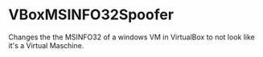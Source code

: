 # VBoxMSINFO32Spoofer
Changes the the MSINFO32 of a windows VM in VirtualBox to not look like it's a Virtual Maschine.
